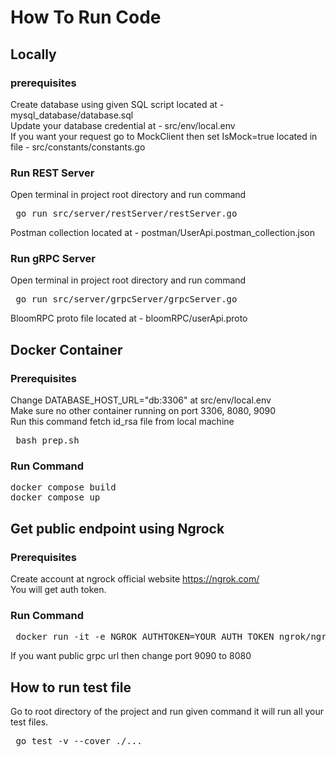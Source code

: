 
# How To Run Code

## Locally

### prerequisites
Create database using given SQL script located at - mysql_database/database.sql  
Update your database credential at - src/env/local.env  
If you want your request go to MockClient then set IsMock=true located in file - src/constants/constants.go

### Run REST Server 
Open terminal in project root directory and run command   
<pre> go run src/server/restServer/restServer.go </pre>
Postman collection located at - postman/UserApi.postman_collection.json

### Run gRPC Server 
Open terminal in project root directory and run command   
<pre> go run src/server/grpcServer/grpcServer.go </pre>
BloomRPC proto file located at - bloomRPC/userApi.proto
## Docker Container

### Prerequisites
Change DATABASE_HOST_URL="db:3306" at src/env/local.env  
Make sure no other container running on port 3306, 8080, 9090  
Run this command fetch id_rsa file from local machine  

<pre> bash prep.sh </pre> 

### Run Command 
<pre>
docker compose build   
docker compose up 
</pre>

## Get public endpoint using Ngrock 

### Prerequisites
Create account at ngrock official website https://ngrok.com/   
You will get auth token.  

### Run Command 
<pre> docker run -it -e NGROK_AUTHTOKEN=YOUR_AUTH_TOKEN ngrok/ngrok:latest http host.docker.internal:9090 </pre>
If you want public grpc url then change port 9090 to 8080   


## How to run test file
Go to root directory of the project and run given command it will run all your test files.
<pre> go test -v --cover ./...  </pre>